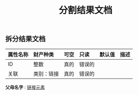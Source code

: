 ﻿---
title: 分割结果文档
second_title: Aspose.Cells Cloud Documen
type: docs
url: /zh/specification/model/splitresultdocument/
description: Aspose.Cells 云模型规范：SplitResultDocument。轻松处理 Excel 和其他电子表格文档，具有打开、生成、编辑、拆分、合并、比较和转换等功能
weight: 50
kwords: Excel, Office 云, REST API, 电子表格, PDF, CSV, Json, Markdwon, SplitResultDocument
---
## **拆分结果文档**

 

|属性名称|财产种类|可空|只读|默认值|描述|
|:- |:- |:- |:- |:- |:- |
| ID|整数|真的|错误的|||
|关联|类别：链接|真的|错误的|||

**父母名字** : [链接元素](linkelement)

